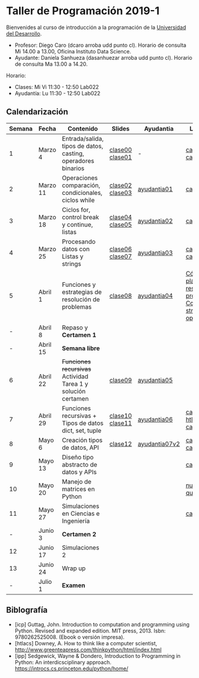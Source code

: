 # Taller de Programación 2019-1

Bienvenides al curso de introducción a la programación de la [Universidad del Desarrollo](http://www.udd.cl).

* Profesor: Diego Caro (dcaro arroba udd punto cl). Horario de consulta Mi 14.00 a 13.00, Oficina Instituto Data Science.
* Ayudante: Daniela Sanhueza (dasanhuezar arroba udd punto cl).  Horario de consulta Ma 13.00 a 14.20. 

Horario:

* Clases: Mi Vi 11:30 - 12:50 Lab022
* Ayudantía: Lu 11:30 - 12:50 Lab022

## Calendarización

Semana | Fecha | Contenido | Slides | Ayudantia |Lectura 
------ | ----- | --------- | ------ | ------- | -------
1 | Marzo 4 | Entrada/salida, tipos de datos, casting, operadores binarios | [clase00](./clases/clase00-welcome.pdf) [clase01](./clases/clase01-variables.pdf)  |  \- | [cap 1.1](https://introcs.cs.princeton.edu/python/11hello)  [cap 1.2](https://introcs.cs.princeton.edu/python/12types) 
2 | Marzo 11 | Operaciones comparación, condicionales, ciclos while | [clase02](clases/clase02-expresiones.pdf) [clase03](clases/clase03-ciclos.pdf) | [ayudantia01](ayudantias/ayudantia01.pdf)  | [cap 1.3](https://introcs.cs.princeton.edu/python/13flow/)
3 | Marzo 18 | Ciclos for, control break y continue, listas | [clase04](clases/clase04-ciclos2.pdf) [clase05](clases/clase05-listas.pdf)  | [ayudantia02](ayudantias/ayudantia02.pdf) | [cap 1.3](https://introcs.cs.princeton.edu/python/13flow/)
4 | Marzo 25 | Procesando datos con Listas y strings| [clase06](clases/clase06-listas-strings.pdf) [clase07](clases/clase07-funciones.pdf) | [ayudantia03](ayudantias/ayudantia03.pdf) |[cap1.4](https://introcs.cs.princeton.edu/python/14array/) [cap2.1](https://introcs.cs.princeton.edu/python/21function/)
5 | Abril 1 | Funciones y estrategias de resolución de problemas | [clase08](clases/clase08-howtosolveit.pdf)  | [ayudantia04](ayudantias/ayudantia04.pdf) | [Cómo plantear y resolver problemas](https://es.wikipedia.org/wiki/C%C3%B3mo_plantear_y_resolver_problemas) [Common string operations](https://docs.python.org/3/library/stdtypes.html#text-sequence-type-str)
\- | Abril 8 | Repaso y **Certamen 1** |  |  |
\- | Abril 15 | **Semana libre** | |  |
6 | Abril 22 | ~~Funciones recursivas~~ Actividad Tarea 1 y solución certamen | [clase09](clases/clase09-revision-tarea.pdf) | [ayudantia05](ayudantias/ayudantia05.pdf) | 
7 | Abril 29 | Funciones recursivas + Tipos de datos dict, set, tuple| [clase10](clases/clase10-recursividad.pdf) [clase11](clases/clase11-dict.pdf) | [ayudantia06](ayudantias/ayudantia06.pdf) | [cap2.3](https://introcs.cs.princeton.edu/python/23recursion/) [htlcs-cap11](http://www.greenteapress.com/thinkpython/html/thinkpython012.html)
8 | Mayo 6 | Creación tipos de datos, API |  [clase12](clases/clase12-modules-errors.pdf) | [ayudantia07v2](ayudantias/ayudantia07v2.pdf) |[cap3.1](https://introcs.cs.princeton.edu/python/31datatype/) [cap3.2](https://introcs.cs.princeton.edu/python/32class/)
9 | Mayo 13 | Diseño tipo abstracto de datos y APIs | | | [cap3.3](https://introcs.cs.princeton.edu/python/33design/)
10 | Mayo 20 | Manejo de matrices en Python |  | | [numpy quickstart](https://docs.scipy.org/doc/numpy-1.16.1/user/quickstart.html)
11 | Mayo 27 | Simulaciones en Ciencias e Ingeniería | | | [cap3.4](https://introcs.cs.princeton.edu/python/34nbody/)
 \- | Junio 3 | **Certamen 2** |  |  |
12 | Junio 17 | Simulaciones 2 |  | |
13 | Junio 24 | Wrap up |  | |
\- | Julio 1 | **Examen** |  |  |

## Biblografía
* [icp] Guttag, John. Introduction to computation and programming using Python. Revised and expanded edition. MIT press, 2013. Isbn: 9780262525008. (Ebook o versión impresa).
* [htlacs] Downey, A. How to think like a computer scientist, http://www.greenteapress.com/thinkpython/html/index.html
* [ipp] Sedgewick, Wayne & Dondero, Introduction to Programming in Python: An interdicsciplinary approach. https://introcs.cs.princeton.edu/python/home/ 
